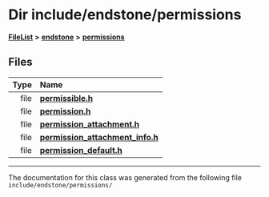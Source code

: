 

# Dir include/endstone/permissions



[**FileList**](files.md) **>** [**endstone**](dir_6cf277b678674f97c7a2b6b3b2447b33.md) **>** [**permissions**](dir_33a21cc2f228e5ad6b7d1bc8d0d1e9bc.md)












## Files

| Type | Name |
| ---: | :--- |
| file | [**permissible.h**](permissible_8h.md) <br> |
| file | [**permission.h**](permission_8h.md) <br> |
| file | [**permission\_attachment.h**](permission__attachment_8h.md) <br> |
| file | [**permission\_attachment\_info.h**](permission__attachment__info_8h.md) <br> |
| file | [**permission\_default.h**](permission__default_8h.md) <br> |



























































------------------------------
The documentation for this class was generated from the following file `include/endstone/permissions/`

